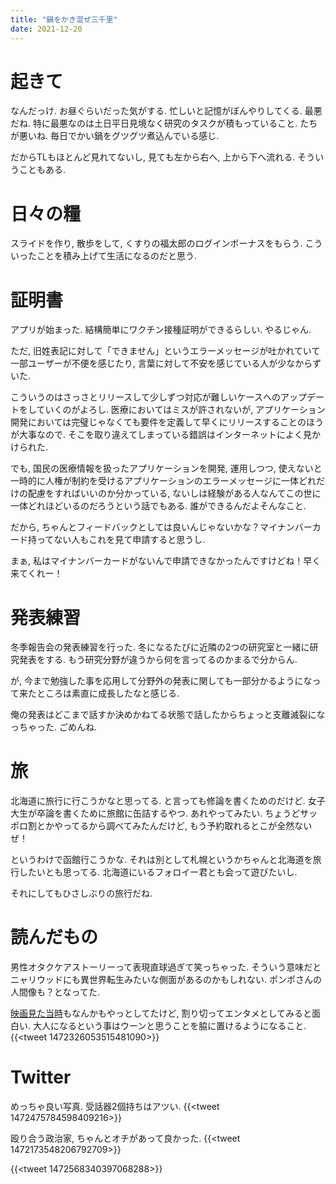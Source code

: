 ```yaml
---
title: "鍋をかき混ぜ三千里"
date: 2021-12-20
---
```


# 起きて
なんだっけ. お昼ぐらいだった気がする. 忙しいと記憶がぼんやりしてくる. 最悪だね. 特に最悪なのは土日平日見境なく研究のタスクが積もっていること. たちが悪いね. 毎日でかい鍋をグツグツ煮込んでいる感じ.

だからTLもほとんど見れてないし, 見ても左から右へ, 上から下へ流れる. そういうこともある.

# 日々の糧
スライドを作り, 散歩をして, くすりの福太郎のログインボーナスをもらう. こういったことを積み上げて生活になるのだと思う.
# 証明書
アプリが始まった. 結構簡単にワクチン接種証明ができるらしい. やるじゃん.

ただ, 旧姓表記に対して「できません」というエラーメッセージが吐かれていて一部ユーザーが不便を感じたり, 言葉に対して不安を感じている人が少なからずいた.

こういうのはさっさとリリースして少しずつ対応が難しいケースへのアップデートをしていくのがよろし. 医療においてはミスが許されないが, アプリケーション開発においては完璧じゃなくても要件を定義して早くにリリースすることのほうが大事なので. そこを取り違えてしまっている錯誤はインターネットによく見かけられた.

でも, 国民の医療情報を扱ったアプリケーションを開発, 運用しつつ, 使えないと一時的に人権が制約を受けるアプリケーションのエラーメッセージに一体どれだけの配慮をすればいいのか分かっている, ないしは経験がある人なんてこの世に一体どれほどいるのだろうという話でもある. 誰ができるんだよそんなこと.

だから, ちゃんとフィードバックとしては良いんじゃないかな？マイナンバーカード持ってない人もこれを見て申請すると思うし.

まぁ, 私はマイナンバーカードがないんで申請できなかったんですけどね！早く来てくれー！

# 発表練習
冬季報告会の発表練習を行った. 冬になるたびに近隣の2つの研究室と一緒に研究発表をする. もう研究分野が違うから何を言ってるのかまるで分からん.

が, 今まで勉強した事を応用して分野外の発表に関しても一部分かるようになって来たところは素直に成長したなと感じる.

俺の発表はどこまで話すか決めかねてる状態で話したからちょっと支離滅裂になっちゃった. ごめんね.

# 旅
北海道に旅行に行こうかなと思ってる. と言っても修論を書くためのだけど. 女子大生が卒論を書くために旅館に缶詰するやつ. あれやってみたい. ちょうどサッポロ割とかやってるから調べてみたんだけど, もう予約取れるとこが全然ないぜ！

というわけで函館行こうかな. それは別として札幌というかちゃんと北海道を旅行したいとも思ってる. 北海道にいるフォロイー君とも会って遊びたいし.

それにしてもひさしぶりの旅行だね.

# 読んだもの
男性オタクケアストーリーって表現直球過ぎて笑っちゃった. そういう意味だとニャリウッドにも異世界転生みたいな側面があるのかもしれない. ポンポさんの人間像も？となってた.

[映画見た当時](/post/2021-07-05)もなんかもやっとしてたけど, 割り切ってエンタメとしてみると面白い. 大人になるという事はウーンと思うことを脇に置けるようになること.
{{<tweet 1472326053515481090>}}


# Twitter
めっちゃ良い写真. 受話器2個持ちはアツい.
{{<tweet 1472475784598409216>}}

殴り合う政治家, ちゃんとオチがあって良かった.
{{<tweet 1472173548206792709>}}

{{<tweet 1472568340397068288>}}